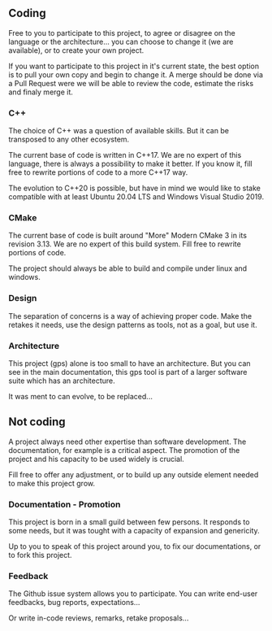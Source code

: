 ## Coding

Free to you to participate to this project, to agree or disagree on the language or the architecture... you can choose to change it (we are available), or to create your own project.

If you want to participate to this project in it's current state, the best option is to pull your own copy and begin to change it. A merge should be done via a Pull Request were we will be able to review the code, estimate the risks and finaly merge it.

### C++
The choice of C\++ was a question of available skills. But it can be transposed to any other ecosystem.

The current base of code is written in C\++17. We are no expert of this language, there is always a possibility to make it better. If you know it, fill free to rewrite portions of code to a more C\++17 way.

The evolution to C\++20 is possible, but have in mind we would like to stake compatible with at least Ubuntu 20.04 LTS and Windows Visual Studio 2019.

### CMake
The current base of code is built around "More" Modern CMake 3 in its revision 3.13. We are no expert of this build system. Fill free to rewrite portions of code.

The project should always be able to build and compile under linux and windows.

### Design
The separation of concerns is a way of achieving proper code. Make the retakes it needs, use the design patterns as tools, not as a goal, but use it.

### Architecture
This project (gps) alone is too small to have an architecture. But you can see in the main documentation, this gps tool is part of a larger software suite which has an architecture.

It was ment to can evolve, to be replaced...


## Not coding
A project always need other expertise than software development. The documentation, for example is a critical aspect. The promotion of the project and his capacity to be used widely is crucial.

Fill free to offer any adjustment, or to build up any outside element needed to make this project grow.

### Documentation - Promotion
This project is born in a small guild between few persons. It responds to some needs, but it was tought with a capacity of expansion and genericity.

Up to you to speak of this project around you, to fix our documentations, or to fork this project.

### Feedback
The Github issue system allows you to participate. You can write end-user feedbacks, bug reports, expectations...

Or write in-code reviews, remarks, retake proposals...
